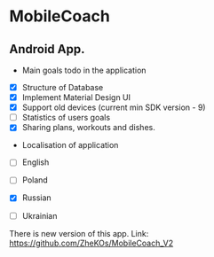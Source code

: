 # MobileCoach
## Android App.

- Main goals todo in the application
 - [x] Structure of Database
 - [x] Implement Material Design UI
 - [x] Support old devices (current min SDK version - 9)
 - [ ] Statistics of users goals
 - [x] Sharing plans, workouts and dishes.
- Localisation of application
 - [ ] English
 - [ ] Poland
 - [x] Russian
 - [ ] Ukrainian


There is new version of this app. Link: https://github.com/ZheKOs/MobileCoach_V2
